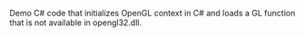 ﻿Demo C# code that initializes OpenGL context in C# and loads a GL function that is not available in opengl32.dll.